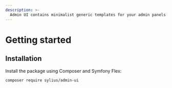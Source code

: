 ```yaml
---
description: >-
  Admin UI contains minimalist generic templates for your admin panels.
---
```


# Getting started

## Installation

Install the package using Composer and Symfony Flex:

```bash
composer require sylius/admin-ui
```

